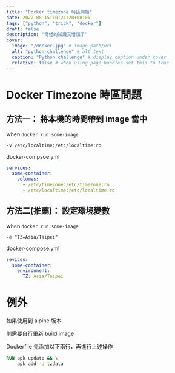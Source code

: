 ```yaml
---
title: "Docker timezone 時區問題"
date: 2022-08-15T10:24:28+08:00
tags: ["python", "trick", "docker"]
draft: false
description: "奇怪的知識又增加了"
cover:
  image: "/docker.jpg" # image path/url
  alt: "python-challenge" # alt text
  caption: "Python challenge" # display caption under cover
  relative: false # when using page bundles set this to true
---
```


# Docker Timezone 時區問題

## 方法一： 將本機的時間帶到 image 當中

when `docker run some-image`

```
-v /etc/localtime:/etc/localtime:ro
```

docker-compsoe.yml

```yml
services:
  some-container:
    volumes:
      - /etc/timezone:/etc/timezone:ro
      - /etc/localtime:/etc/localtime:ro
```

## 方法二(推薦)： 設定環境變數

when `docker run some-image`

```
-e "TZ=Asia/Taipei"
```

docker-compose.yml

```yml
sevices:
  some-container:
    environment:
      TZ: Asia/Taipei
```

# 例外

如果使用到 alpine 版本

則需要自行重新 build image

Dockerfile 先添加以下兩行，再進行上述操作

```dockerfile
RUN apk update && \
    apk add -U tzdata
```
